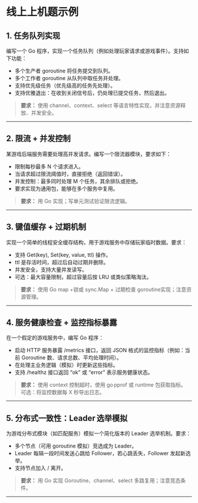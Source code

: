 # 线上上机题示例

## 1. 任务队列实现

编写一个 Go 程序，实现一个任务队列（例如处理玩家请求或游戏事件）。支持如下功能：

- 多个生产者 goroutine 将任务提交到队列。
- 多个工作者 goroutine 从队列中取任务并处理。
- 支持优先级任务（优先级高的任务先处理）。
- 支持优雅退出：在收到关闭信号后，仍处理已提交任务，然后退出。

> **要求：** 使用 channel、context、select 等语言特性实现，并注意资源释放、并发安全。

---

## 2. 限流 + 并发控制

某游戏后端服务需要处理高并发请求。编写一个限流器模块，要求如下：

- 限制每秒最多 N 个请求进入。
- 当请求超过限流阈值时，直接拒绝（返回错误）。
- 并发控制：最多同时处理 M 个任务，其余排队或拒绝。
- 要求实现为通用包，能够在多个服务中复用。

> **要求：** 用 Go 实现；写单元测试验证限流逻辑。

---

## 3. 键值缓存 + 过期机制

实现一个简单的线程安全缓存结构，用于游戏服务中存储玩家临时数据。要求：

- 支持 Get(key), Set(key, value, ttl) 操作。
- ttl 是存活时间，超过后自动过期并删除。
- 并发安全，支持大量并发读写。
- 可选：最大容量限制，超过容量后按 LRU 或类似策略淘汰。

> **要求：** 使用 Go map +锁或 sync.Map + 过期检查 goroutine实现；注意资源管理。

---

## 4. 服务健康检查 + 监控指标暴露

在一个假定的游戏服务中，编写 Go 程序：

- 启动 HTTP 服务暴露 /metrics 接口，返回 JSON 格式的监控指标（例如：当前 Goroutine 数、请求总数、平均处理时间）。
- 在处理主业务逻辑（模拟）时更新这些指标。
- 支持 /healthz 接口返回 “ok” 或 “error” 表示服务健康状态。

> **要求：** 使用 context 控制超时，使用 go pprof 或 runtime 包获取指标。
> 可选：将监控数据每 X 秒导出日志。

---

## 5. 分布式一致性：Leader 选举模拟

为游戏分布式模块（如匹配服务）模拟一个简化版本的 Leader 选举机制。要求：

- 多个节点（可用 goroutine 模拟）竞选成为 Leader。
- Leader 每隔一段时间发送心跳给 Follower，若心跳丢失，Follower 发起新选举。
- 支持节点加入 / 离开。

> **要求：** 用 Go 实现 Goroutine、channel、select 多路复用；注意竞态条件。

---
